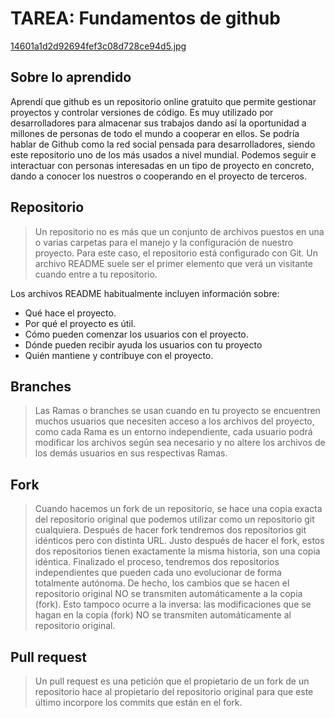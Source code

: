 # TAREA: Fundamentos de github

[14601a1d2d92694fef3c08d728ce94d5.jpg](https://postimg.cc/QKdXv41w)

##  Sobre lo aprendido

Aprendí que github es un repositorio online gratuito que permite gestionar proyectos y controlar versiones de código. Es muy utilizado por desarrolladores para almacenar sus trabajos dando así la oportunidad a millones de personas de todo el mundo a cooperar en ellos.
Se podría hablar de Github como la red social pensada para desarrolladores, siendo este repositorio uno de los más usados a nivel mundial.
Podemos seguir e interactuar con personas interesadas en un tipo de proyecto en concreto, dando a conocer los nuestros o cooperando en el proyecto de terceros.
## Repositorio
> Un repositorio no es más que un conjunto de archivos puestos en una o varias carpetas para el manejo y la configuración de nuestro proyecto. Para este caso, el repositorio está configurado con Git.
Un archivo README suele ser el primer elemento que verá un visitante cuando entre a tu repositorio. 

Los archivos README habitualmente incluyen información sobre:
- Qué hace el proyecto.
- Por qué el proyecto es útil.
- Cómo pueden comenzar los usuarios con el proyecto.
- Dónde pueden recibir ayuda los usuarios con tu proyecto
- Quién mantiene y contribuye con el proyecto.

## Branches
> Las Ramas o branches se usan cuando en tu proyecto se encuentren muchos usuarios que necesiten acceso a los archivos del proyecto, como cada Rama es un entorno independiente, cada usuario podrá modificar los archivos según sea necesario y no altere los archivos de los demás usuarios en sus respectivas Ramas.

## Fork
> Cuando hacemos un fork de un repositorio, se hace una copia exacta del repositorio original que podemos utilizar como un repositorio git cualquiera. Después de hacer fork tendremos dos repositorios git idénticos pero con distinta URL. Justo después de hacer el fork, estos dos repositorios tienen exactamente la misma historia, son una copia idéntica. Finalizado el proceso, tendremos dos repositorios independientes que pueden cada uno evolucionar de forma totalmente autónoma. De hecho, los cambios que se hacen el repositorio original NO se transmiten automáticamente a la copia (fork). Esto tampoco ocurre a la inversa: las modificaciones que se hagan en la copia (fork) NO se transmiten automáticamente al repositorio original.

## Pull request
> Un pull request es una petición que el propietario de un fork de un repositorio hace al propietario del repositorio original para que este último incorpore los commits que están en el fork.
